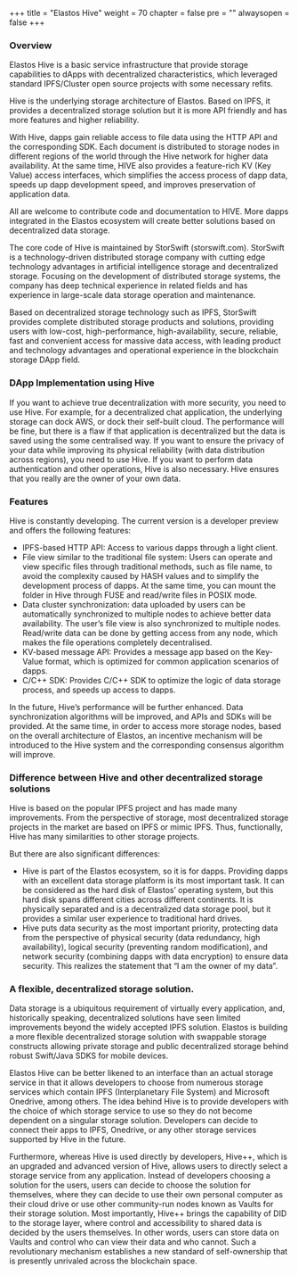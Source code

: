 +++
title = "Elastos Hive"
weight = 70
chapter = false
pre = ""
alwaysopen = false
+++

### Overview 
Elastos Hive is a basic service infrastructure that provide storage capabilities to dApps with decentralized characteristics, which leveraged standard IPFS/Cluster open source projects with some necessary refits.

Hive is the underlying storage architecture of Elastos. Based on IPFS, it provides a decentralized storage solution but it is more API friendly and has more features and higher reliability.

With Hive, dapps gain reliable access to file data using the HTTP API and the corresponding SDK. Each document is distributed to storage nodes in different regions of the world through the Hive network for higher data availability. At the same time, HIVE also provides a feature-rich KV (Key Value) access interfaces, which simplifies the access process of dapp data, speeds up dapp development speed, and improves preservation of application data.

All are welcome to contribute code and documentation to HIVE. More dapps integrated in the Elastos ecosystem will create better solutions based on decentralized data storage.

The core code of Hive is maintained by StorSwift (storswift.com). StorSwift is a technology-driven distributed storage company with cutting edge technology advantages in artificial intelligence storage and decentralized storage. Focusing on the development of distributed storage systems, the company has deep technical experience in related fields and has experience in large-scale data storage operation and maintenance.

Based on decentralized storage technology such as IPFS, StorSwift provides complete distributed storage products and solutions, providing users with low-cost, high-performance, high-availability, secure, reliable, fast and convenient access for massive data access, with leading product and technology advantages and operational experience in the blockchain storage DApp field.

### DApp Implementation using Hive
If you want to achieve true decentralization with more security, you need to use Hive. For example, for a decentralized chat application, the underlying storage can dock AWS, or dock their self-built cloud. The performance will be fine, but there is a flaw if that application is decentralized but the data is saved using the some centralised way. If you want to ensure the privacy of your data while improving its physical reliability (with data distribution across regions), you need to use Hive. If you want to perform data authentication and other operations, Hive is also necessary. Hive ensures that you really are the owner of your own data.

### Features
Hive is constantly developing. The current version is a developer preview and offers the following features:

- IPFS-based HTTP API: Access to various dapps through a light client.
- File view similar to the traditional file system: Users can operate and view specific files through traditional methods, such as file name, to avoid the complexity caused by HASH values ​​and to simplify the development process of dapps. At the same time, you can mount the folder in Hive through FUSE and read/write files in POSIX mode.
- Data cluster synchronization:  data uploaded by users can be automatically synchronized to multiple nodes to achieve better data availability. The user’s file view is also synchronized to multiple nodes. Read/write data can be done by getting access from any node, which makes the file operations completely decentralised.
- KV-based message API: Provides a message app based on the Key-Value format, which is optimized for common application scenarios of dapps.
- C/C++ SDK: Provides C/C++ SDK to optimize the logic of data storage process, and speeds up access to dapps.

In the future, Hive’s performance will be further enhanced. Data synchronization algorithms will be improved, and APIs and SDKs will be provided. At the same time, in order to access more storage nodes, based on the overall architecture of Elastos, an incentive mechanism will be introduced to the Hive system and the corresponding consensus algorithm will improve.

### Difference between Hive and other decentralized storage solutions
Hive is based on the popular IPFS project and has made many improvements. From the perspective of storage, most decentralized storage projects in the market are based on IPFS or mimic IPFS. Thus, functionally, Hive has many similarities to other storage projects.

But there are also significant differences:

* Hive is part of the Elastos ecosystem, so it is for dapps. Providing dapps with an excellent data storage platform is its most important task. It can be considered as the hard disk of Elastos’ operating system, but this hard disk spans different cities across different continents. It is physically separated and is a decentralized data storage pool, but it provides a similar user experience to traditional hard drives.
* Hive puts data security as the most important priority, protecting data from the perspective of physical security (data redundancy, high availability), logical security (preventing random modification), and network security (combining dapps with data encryption) to ensure data security. This realizes the statement that “I am the owner of my data”.

### A flexible, decentralized storage solution. 

Data storage is a ubiquitous requirement of virtually every application, and, historically speaking, decentralized solutions have seen limited improvements beyond the widely accepted IPFS solution. Elastos is building a more flexible decentralized storage solution with swappable storage constructs allowing private storage and public decentralized storage behind robust Swift/Java SDKS for mobile devices.

Elastos Hive can be better likened to an interface than an actual storage service in that it allows developers to choose from numerous storage services which contain IPFS (Interplanetary File System) and Microsoft Onedrive, among others. The idea behind Hive is to provide developers with the choice of which storage service to use so they do not become dependent on a singular storage solution. Developers can decide to connect their apps to IPFS, Onedrive, or any other storage services supported by Hive in the future.

Furthermore, whereas Hive is used directly by developers, Hive++, which is an upgraded and advanced version of Hive, allows users to directly select a storage service from any application. Instead of developers choosing a solution for the users, users can decide to choose the solution for themselves, where they can decide to use their own personal computer as their cloud drive or use other community-run nodes known as Vaults  for their storage solution. Most importantly, Hive++ brings the capability of DID to the storage layer, where control and accessibility to shared data is decided by the users themselves. In other words, users can store data on Vaults and control who can view their data and who cannot. Such a revolutionary mechanism establishes a new standard of self-ownership that is presently unrivaled across the blockchain space.

